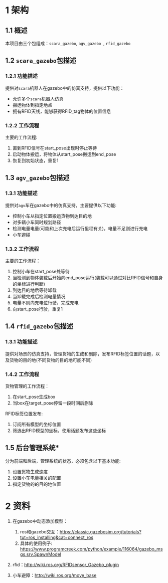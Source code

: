# 1 架构

## 1.1 概述

本项目由三个包组成：```scara_gazebo```, ```agv_gazebo ```, ```rfid_gazebo```

## 1.2 ```scara_gazebo```包描述

### 1.2.1 功能描述

提供对```scara```机器人在gazebo中的仿真支持，提供以下功能：

- 允许多个```scara```机器人仿真
- 搬运物体到指定地点
- 拥有RFID天线，能够获得RFID_tag物体的位置信息

### 1.2.2 工作流程

主要的工作流程:

1. 直到RFID信号在start_pose出现时停止等待
2. 启动物体搬运，将物体从start_pose搬运到end_pose
3. 恢复到初始状态，重复1



## 1.3 ```agv_gazebo```包描述

### 1.3.1 功能描述

提供对```agv```车在gazebo中的仿真支持，主要提供以下功能:

- 控制小车从指定位置搬运货物到达目的地
- 对多辆小车同时规划路径
- 检测电量电量(可能和上次充电后运行里程有关)，电量不足则进行充电
- 小车避碰

### 1.3.2 工作流程

主要的工作流程：

1. 控制小车在start_pose处等待
2. 当检测到物体装载后开始向end_pose运行(装载可以通过对比RFID信号和自身的坐标进行判断)
3. 到达目的地后等待卸载
4. 当卸载完成后检测电量情况
5. 电量不则向充电位行驶，完成充电
6. 向start_pose行驶，重复1



## 1.4 ```rfid_gazebo```包描述

### 1.3.1 功能描述

提供对场景的仿真支持，管理货物的生成和删除，发布RFID标签位置的话题，以及货物的目的地(不同货物的目的地可能不同)

### 1.4.2 工作流程

货物管理的工作流程：

1. 在start_pose生成box
2. 当box在target_pose停留一段时间后删除

RFID标签位置发布:

1. 订阅所有模型的坐标位置
2. 筛选出RFID模型的坐标，使用话题发布这些坐标



## 1.5 后台管理系统*

分为前端和后端，管理系统的状态，必须包含以下基本功能:

1. 设置货物生成速度
2. 设置小车电量相关的配置
3. 指定货物的的目的地位置

# 2 资料

1. 在gazebo中动态添加模型：
   1. ros和gazebo交互：https://classic.gazebosim.org/tutorials?tut=ros_installing&cat=connect_ros
   2. 具体的使用例子: https://www.programcreek.com/python/example/116064/gazebo_msgs.srv.SpawnModel
2. rfid：http://wiki.ros.org/RFIDsensor_Gazebo_plugin

3. 小车避障：http://wiki.ros.org/move_base
